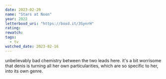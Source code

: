 ```yaml
---
date: 2023-02-20
name: "Stars at Noon"
year: 2022
letterboxd_uri: "https://boxd.it/3SynrH"
rating: 
rewatch: 
tags:
  - tv
watched_date: 2023-02-16
---
```


unbelievably bad chemistry between the two leads here. it's a bit worrisome that denis is turning all her own particularities, which are so specific to her, into its own genre.

